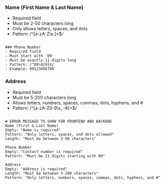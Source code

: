### Name (First Name & Last Name)
- Required field
- Must be 2-50 characters long
- Only allows letters, spaces, and dots
- Pattern: /^[a-zA-Z\s.]+$/
```

### Phone Number
- Required field
- Must start with '09'
- Must be exactly 11 digits long 
- Pattern: /^09\d{9}$/
- Example: 09123456789
```

### Address
- Required field
- Must be 5-200 characters long
- Allows letters, numbers, spaces, commas, dots, hyphens, and #
- Pattern: /^[a-zA-Z0-9\s,.\-#]+$/
```

# ERROR MESSAGE TO SHOW FOR FRONTEND AND BACKEND
Name (First & Last Name)
Empty: "Name is required"
Pattern: "Only letters, spaces, and dots allowed" 
Length: "Must be between 2-50 characters" 

Phone Number
Empty: "Contact number is required" 
Pattern: "Must be 11 digits starting with 09" 

Address
Empty: "Address is required" 
Length: "Must be between 5-200 characters" 
Pattern: "Only letters, numbers, spaces, commas, dots, hyphens, and #"